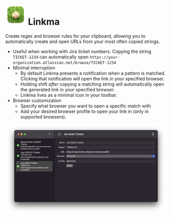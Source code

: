 # <img alt="Linkma Icon" src="Linkma/Assets.xcassets/AppIcon.appiconset/64-mac.png" /> Linkma

Create regex and browser rules for your clipboard, allowing you to automatically create and open URLs from your most often copied strings.

* Useful when working with Jira ticket numbers. Copying the string `TICKET-1234` can automatically open `https://your-organization.atlassian.net/browse/TICKET-1234`
* Minimal interruption
  * By default Linkma presents a notification when a pattern is matched. Clicking that notification will open the link in your specified browser.
  * Holding shift *after* copying a matching string will automatically open the generated link in your specified browser.
  * Linkma lives as a minimal icon in your toolbar.
* Browser customization
  * Specify what browser you want to open a specific match with
  * Add your desired browser profile to open your link in (only in supported browsers).

<p align="center">
<img max-width="90%" alt="Screenshot of Linkma app" src="Documentation/Resources/screenshot.png" />
</p>
